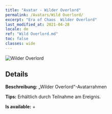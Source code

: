 ```yaml
---
title: "Avatar - Wilder Overlord"
permalink: /Avatars/Wild Overlord/
excerpt: "Era of Chaos  Wilder Overlord"
last_modified_at: 2021-04-28
locale: de
ref: "Wild Overlord.md"
toc: false
classes: wide
---
```

 ![Wilder Overlord](/images/a/avatarFrame_98.png)

## Details

 **Beschreibung:** „Wilder Overlord“-Avatarrahmen 

 **Tips:** Erhältlich durch Teilnahme am Ereignis. 

 **Is available:**  + 

